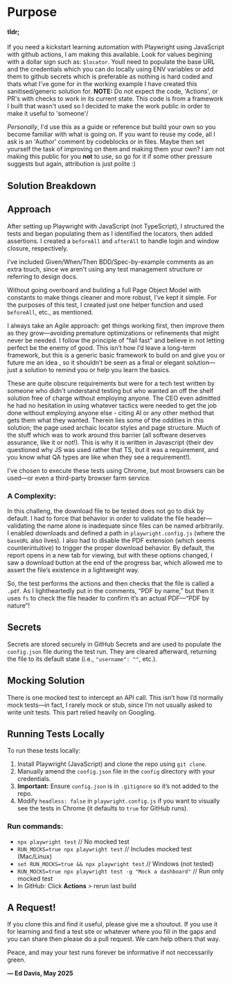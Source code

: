 # Purpose

#### tldr;

If you need a kickstart learning automation with Playwright using JavaScript with github actions, I am making this available. Look for values begining with a dollar sign such as: `$locator`. Youll need to populate the base URL and the credentials which you can do locally using ENV variables or add them to github secrets which is preferable as nothing is hard coded and thats what I've gone for in the working example I have created this sanitised/generic solution for. **NOTE:** Do not expect the code, 'Actions', or PR's with checks to work in its current state. This code is from a framework I built that wasn't used so I decided to make the work public in order to make it useful to 'someone'/

*Personally*, I'd use this as a guide or reference but build your own so you become familiar with what is going on. If you want to reuse my code, all I ask is an 'Author' comment by codeblocks or in files. Maybe then set yourself the task of improving on them and making them your own? I am not making this public for you **not** to use, so go for it if some other pressure suggests but again, attribution is just polite :)

## Solution Breakdown

## Approach
After setting up Playwright with JavaScript (not TypeScript), I structured the tests and began populating them as I identified the locators, then added assertions. I created a `beforeAll` and `afterAll` to handle login and window closure, respectively.

I’ve included Given/When/Then BDD/Spec-by-example comments as an extra touch, since we aren't using any test management structure or referring to design docs.

Without going overboard and building a full Page Object Model with constants to make things cleaner and more robust, I’ve kept it simple. For the purposes of this test, I created just one helper function and used `beforeAll`, etc., as mentioned.

I always take an Agile approach: get things working first, then improve them as they grow—avoiding premature optimizations or refinements that might never be needed. I follow the principle of "fail fast" and believe in not letting perfect be the enemy of good. This isn’t how I’d leave a long-term framework, but this is a generic basic framework to build on and give you or future me an idea , so it shouldn’t be seen as a final or elegant solution—just a solution to remind you or help you learn the basics.

These are quite obscure requirements but were for a tech test written by someone who didn't understand testing but who wanted an off the shelf solution free of charge without employing anyone. The CEO even admitted he had no hesitation in using whatever tactics were needed to get the job done without employing anyone else - citing AI or any other method that gets them what they wanted. Therein lies some of the oddities in this solution; the page used archaic locator styles and page structure. Much of the stuff which was to work around this barrier (all software deserves assurance, like it or not!). This is why it is written in Javascript (their dev questioned why JS was used rather that TS, but it was a requirement, and you know what QA types are like when they see a requirement!).

I’ve chosen to execute these tests using Chrome, but most browsers can be used—or even a third-party browser farm service.

### A Complexity:
In this challeng, the download file to be tested does not go to disk by default. I had to force that behavior in order to validate the file header—validating the name alone is inadequate since files can be named arbitrarily. I enabled downloads and defined a path in `playwright.config.js` (where the `baseURL` also lives). I also had to disable the PDF extension (which seems counterintuitive) to trigger the proper download behavior. By default, the report opens in a new tab for viewing, but with these options changed, I saw a download button at the end of the progress bar, which allowed me to assert the file’s existence in a lightweight way.

So, the test performs the actions and then checks that the file is called a `.pdf`. As I lightheartedly put in the comments, “PDF by name,” but then it uses `fs` to check the file header to confirm it’s an actual PDF—“PDF by nature”!

## Secrets
Secrets are stored securely in GitHub Secrets and are used to populate the `config.json` file during the test run. They are cleared afterward, returning the file to its default state (i.e., `"username": ""`, etc.).

## Mocking Solution
There is one mocked test to intercept an API call. This isn’t how I’d normally mock tests—in fact, I rarely mock or stub, since I’m not usually asked to write unit tests. This part relied heavily on Googling.

## Running Tests Locally
To run these tests locally:

1. Install Playwright (JavaScript) and clone the repo using `git clone`.
2. Manually amend the `config.json` file in the `config` directory with your credentials.
3. **Important:** Ensure `config.json` is in `.gitignore` so it’s not added to the repo.
4. Modify `headless: false` in `playwright.config.js` if you want to visually see the tests in Chrome (it defaults to `true` for GitHub runs).

### Run commands:
- `npx playwright test` // No mocked test  
- `RUN_MOCKS=true npx playwright test` // Includes mocked test (Mac/Linux)  
- `set RUN_MOCKS=true && npx playwright test` // Windows (not tested)  
- `RUN_MOCKS=true npx playwright test -g "Mock a dashboard"` // Run only mocked test  
- In GitHub: Click **Actions** > rerun last build

## A Request! 
If you clone this and find it useful, please give me a shoutout. If you use it for learning and find a test site or whatever where you fill in the gaps and you can share then please do a pull request. We cam help others that way.

Peace, and may your test runs forever be informative if not neccessarily green.

**— Ed Davis, May 2025**
